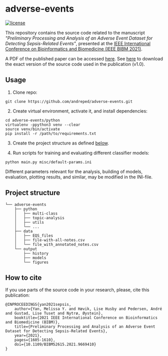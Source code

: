 # adverse-events

[![license](https://img.shields.io/github/license/DAVFoundation/captain-n3m0.svg?style=flat-square)](https://github.com/DAVFoundation/captain-n3m0/blob/master/LICENSE)

This repository contains the source code related to the manuscript _"Preliminary Processing and Analysis of an Adverse Event Dataset for Detecting Sepsis-Related Events"_, presented at the [IEEE International Conference on Bioinformatics and Biomedicine (IEEE BIBM 2021)](http://ieeebibm.org/BIBM2021/).

A PDF of the published paper can be accessed [here](https://ntnuopen.ntnu.no/ntnu-xmlui/bitstream/handle/11250/2979827/B579_9996.pdf?sequence=2&isAllowed=y). See [here](https://github.com/andreped/adverse-events/releases/tag/v1.0) to download the exact version of the source code used in the publication (v1.0).

## Usage

1) Clone repo:
```
git clone https://github.com/andreped/adverse-events.git
```

2) Create virtual environment, activate it, and install dependencies:
```
cd adverse-events/python
virtualenv -ppython3 venv --clear
source venv/bin/activate
pip install -r /path/to/requirements.txt
```

3) Create the project structure as defined [below](https://github.com/andreped/adverse-events#project-structure).

4) Run scripts for training and evaluating different classifier models:
```
python main.py misc/default-params.ini
```
Different parameters relevant for the analysis, building of models, evaluation, plotting results, and similar, may be modified in the INI-file.

## Project structure

    └── adverse-events
        ├── python
        │   ├── multi-class
        │   ├── topic-analysis
        │   ├── utils
        │   └── ...
        ├── data
        │   ├── EQS_files
        │   ├── file-with-all-notes.csv
        │   └── file_with_annotated_notes.csv
        └── output
            ├── history
            ├── models
            └── figures

## How to cite

If you use parts of the source code in your research, please, cite this publication:

```
@INPROCEEDINGS{yan2021sepsis,
    author={Yan, Melissa Y. and Høvik, Lise Husby and Pedersen, André and Gustad, Lise Tuset and Nytrø, Øystein},
    booktitle={2021 IEEE International Conference on Bioinformatics and Biomedicine (BIBM)},
    title={Preliminary Processing and Analysis of an Adverse Event Dataset for Detecting Sepsis-Related Events},
    year={2021},
    pages={1605-1610},
    doi={10.1109/BIBM52615.2021.9669410}
}
```
